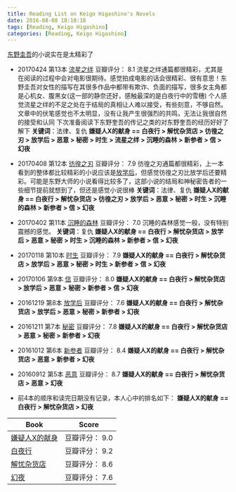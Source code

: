 ```yaml
---
title: Reading List on Keigo Higashino's Novels
date: 2016-08-08 18:18:18
tags: [Reading, Keigo Higashino]
categories: [Reading, Keigo Higashino]
---
```

[东野圭吾](https://en.wikipedia.org/wiki/Keigo_Higashino)的小说实在是太精彩了

* 20170424 第13本 [流星之绊](https://book.douban.com/subject/26774897/)  豆瓣评分： 8.1
流星之绊通篇都很精彩，尤其是在阅读的过程中会对电影很期待。感觉拍成电影的话会很精彩、很有意思！东野圭吾对女性的描写在其很多作品中都带有欺诈、负面的描写，很多女主角都是心机女、腹黑女(这一部的静奈还好，感触最深的是白夜行中的雪穗)
个人感觉流星之绊的不足之处在于结局的真相让人难以接受，有些刻意，不够自然。文章中的伏笔感觉也不太明显，没有让我产生很强烈的共鸣，无法让我很自然的接受和认同
下次准备阅读下东野奎吾的传记之类的对东野奎吾的经历好好了解下
**关键词**：法律、复仇
**嫌疑人X的献身 == 白夜行 > 解忧杂货店 > 彷徨之刃 > 放学后 > 恶意 > 秘密 > 时生 > 流星之绊 > 沉睡的森林 > 新参者 > 信 > 幻夜**

* 20170408 第12本 [彷徨之刃](https://book.douban.com/subject/26298572/)  豆瓣评分： 7.9
彷徨之刃通篇都很精彩，上一本看到的整体都比较精彩的小说应该是[放学后](https://book.douban.com/subject/4074636/)，但感觉彷徨之刃比放学后还要精彩。可能是东野大师的小说看得比较多了，这部小说的结局和神秘密告者的一些细节提前就想到了，但还是感觉小说很棒
**关键词**：法律、复仇
**嫌疑人X的献身 == 白夜行 > 解忧杂货店 > 彷徨之刃 > 放学后 > 恶意 > 秘密 > 时生 > 沉睡的森林 > 新参者 > 信 > 幻夜**

* 20170402 第11本 [沉睡的森林](https://book.douban.com/subject/10594783/) 豆瓣评分： 7.0
沉睡的森林感觉一般，没有特别震撼的感觉。
**关键词**：复仇
**嫌疑人X的献身 == 白夜行 > 解忧杂货店 > 放学后 > 恶意 > 秘密 > 时生 > 沉睡的森林 > 新参者 > 信 > 幻夜**

* 20170118 第10本 [时生](https://book.douban.com/subject/3170231/) 豆瓣评分： 7.9
**嫌疑人X的献身 == 白夜行 > 解忧杂货店 > 放学后 > 恶意 > 秘密 > 时生 > 新参者 > 信 > 幻夜**

* 20170106 第9本 [信](https://book.douban.com/subject/2156805/) 豆瓣评分： 8.0
**嫌疑人X的献身 == 白夜行 > 解忧杂货店 > 放学后 > 恶意 > 秘密 > 新参者 > 信 > 幻夜**

* 20161219 第8本 [放学后](https://book.douban.com/subject/4074636/) 豆瓣评分： 7.6
**嫌疑人X的献身 == 白夜行 > 解忧杂货店 > 放学后 > 恶意 > 秘密 > 新参者 > 幻夜**

* 20161211 第7本 [秘密](https://book.douban.com/subject/25720041/) 豆瓣评分： 7.8
**嫌疑人X的献身 == 白夜行 > 解忧杂货店 > 恶意 > 秘密 > 新参者 > 幻夜**

* 20161012 第6本 [新参者](https://book.douban.com/subject/26639966/) 豆瓣评分： 8.4
**嫌疑人X的献身 == 白夜行 > 解忧杂货店 > 恶意 > 新参者 > 幻夜**

* 20160912 第5本 [恶意](https://book.douban.com/subject/26877752/) 豆瓣评分： 8.7
**嫌疑人X的献身 == 白夜行 > 解忧杂货店 > 恶意 > 幻夜**

* 前4本的顺序和读完日期没有记录，本人心中的排名如下：
**嫌疑人X的献身 == 白夜行 > 解忧杂货店 > 幻夜**

| Book | Score |
|------|------|
| [嫌疑人X的献身](https://book.douban.com/subject/25924253/) | 豆瓣评分： 9.0 |
| [白夜行](https://book.douban.com/subject/10554308/) | 豆瓣评分： 9.2 |
| [解忧杂货店](https://book.douban.com/subject/25862578/) | 豆瓣评分： 8.6 |
| [幻夜](https://book.douban.com/subject/4009552/) | 豆瓣评分： 7.6 |
